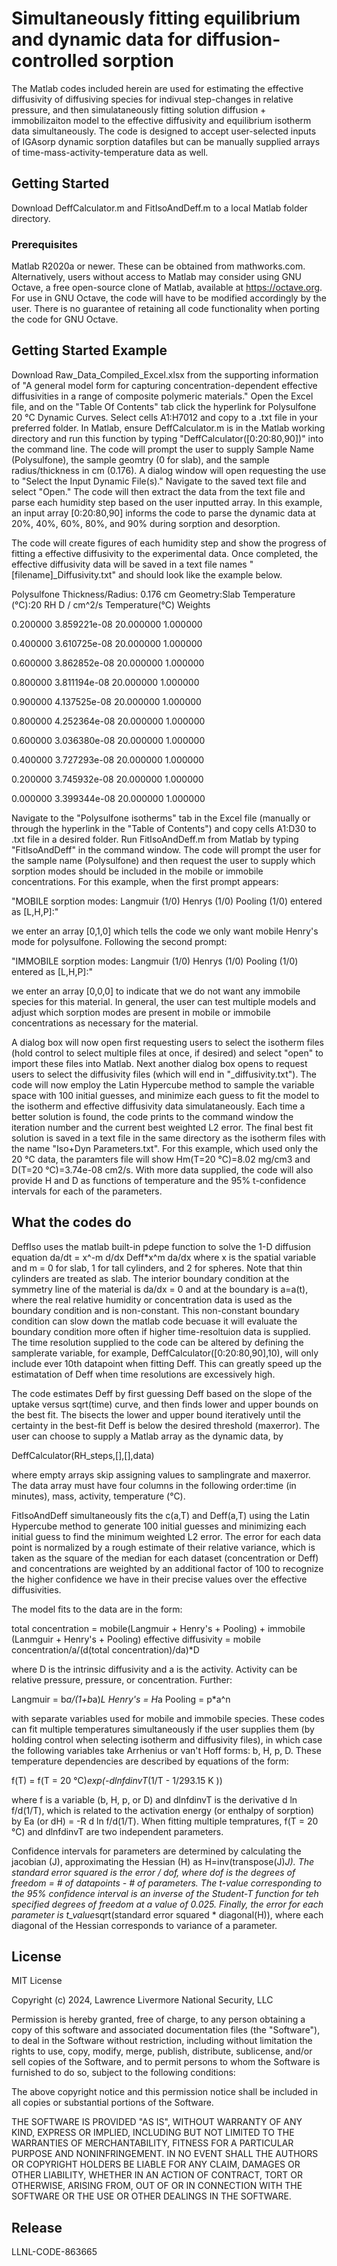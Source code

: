 # Simultaneously fitting equilibrium and dynamic data for diffusion-controlled sorption

The Matlab codes included herein are used for estimating the effective diffusivity of diffusiving species for indivual step-changes in relative pressure, and then simulataneously fitting solution diffusion + immobilizaiton model to the effective diffusivity and equilibrium isotherm data simultaneously. The code is designed to accept user-selected inputs of IGAsorp dynamic sorption datafiles but can be manually supplied arrays of time-mass-activity-temperature data as well.

## Getting Started

Download DeffCalculator.m and FitIsoAndDeff.m to a local Matlab folder directory.

### Prerequisites

Matlab R2020a or newer. These can be obtained from mathworks.com. Alternatively, users without access to Matlab may consider using GNU Octave, a free open-source clone of Matlab, available at https://octave.org. For use in GNU Octave, the code will have to be modified accordingly by the user. There is no guarantee of retaining all code functionality when porting the code for GNU Octave.

## Getting Started Example

Download Raw_Data_Compiled_Excel.xlsx from the supporting information of "A general model form for capturing concentration-dependent effective diffusivities in a range of composite polymeric materials." Open the Excel file, and on the "Table Of Contents" tab click the hyperlink for Polysulfone 20 °C Dynamic Curves. Select cells A1:H7012 and copy to a .txt file in your preferred folder. In Matlab, ensure DeffCalculator.m is in the Matlab working directory and run this function by typing "DeffCalculator([0:20:80,90])" into the command line. The code will prompt the user to supply Sample Name (Polysulfone), the sample geomtry (0 for slab), and the sample radius/thickness in cm (0.176). A dialog window will open requesting the use to "Select the Input Dynamic File(s)." Navigate to the saved text file and select "Open." The code will then extract the data from the text file and parse each humidity step based on the user inputted array. In this example, an input array [0:20:80,90] informs the code to parse the dynamic data at 20%, 40%, 60%, 80%, and 90% during sorption and desorption.

The code will create figures of each humidity step and show the progress of fitting a effective diffusivity to the experimental data. Once completed, the effective diffusivity data will be saved in a text file names "[filename]_Diffusivity.txt" and should look like the example below.

Polysulfone
Thickness/Radius: 0.176 cm
Geometry:Slab
Temperature (°C):20
RH	D / cm^2/s	Temperature(°C)	Weights

0.200000	3.859221e-08	20.000000	1.000000

0.400000	3.610725e-08	20.000000	1.000000

0.600000	3.862852e-08	20.000000	1.000000

0.800000	3.811194e-08	20.000000	1.000000

0.900000	4.137525e-08	20.000000	1.000000

0.800000	4.252364e-08	20.000000	1.000000

0.600000	3.036380e-08	20.000000	1.000000

0.400000	3.727293e-08	20.000000	1.000000

0.200000	3.745932e-08	20.000000	1.000000

0.000000	3.399344e-08	20.000000	1.000000

Navigate to the "Polysulfone isotherms" tab in the Excel file (manually or through the hyperlink in the "Table of Contents") and copy cells A1:D30 to .txt file in a desired folder. Run FitIsoAndDeff.m from Matlab by typing "FitIsoAndDeff" in the command window. The code will prompt the user for the sample name (Polysulfone) and then request the user to supply which sorption modes should be included in the mobile or immobile concentrations. For this example, when the first prompt appears:

"MOBILE sorption modes: Langmuir (1/0) Henrys (1/0) Pooling (1/0) entered as [L,H,P]:"

we enter an array [0,1,0] which tells the code we only want mobile Henry's mode for polysulfone. Following the second prompt:

"IMMOBILE sorption modes: Langmuir (1/0) Henrys (1/0) Pooling (1/0) entered as [L,H,P]:"

we enter an array [0,0,0] to indicate that we do not want any immobile species for this material. In general, the user can test multiple models and adjust which sorption modes are present in mobile or immobile concentrations as necessary for the material.

A dialog box will now open first requesting users to select the isotherm files (hold control to select multiple files at once, if desired) and select "open" to import these files into Matlab. Next another dialog box opens to request users to select the diffusivity files (which will end in "_diffusivity.txt"). The code will now employ the Latin Hypercube method to sample the variable space with 100 initial guesses, and minimize each guess to fit the model to the isotherm and effective diffusivity data simulataneously. Each time a better solution is found, the code prints to the command window the iteration number and the current best weighted L2 error. The final best fit solution is saved in a text file in the same directory as the isotherm files with the name "Iso+Dyn Parameters.txt". For this example, which used only the 20 °C data, the paramters file will show Hm(T=20 °C)=8.02 mg/cm3 and D(T=20 °C)=3.74e-08 cm2/s. With more data supplied, the code will also provide H and D as functions of temperature and the 95% t-confidence intervals for each of the parameters.

## What the codes do

DeffIso uses the matlab built-in pdepe function to solve the 1-D diffusion equation da/dt = x^-m d/dx Deff*x^m da/dx where x is the spatial variable and m = 0 for slab, 1 for tall cylinders, and 2 for spheres. Note that thin cylinders are treated as slab. The interior boundary condition at the symmetry line of the material is da/dx = 0 and at the boundary is a=a(t), where the real relative humidity or concentration data is used as the boundary condition and is non-constant. This non-constant boundary condition can slow down the matlab code becuase it will evaluate the boundary condition more often if higher time-resoltuion data is supplied. The time resolution supplied to the code can be altered by defining the samplerate variable, for example, DeffCalculator([0:20:80,90],10), will only include ever 10th datapoint when fitting Deff. This can greatly speed up the estimatation of Deff when time resolutions are excessively high.

The code estimates Deff by first guessing Deff based on the slope of the uptake versus sqrt(time) curve, and then finds lower and upper bounds on the best fit. The bisects the lower and upper bound iteratively until the certainty in the best-fit Deff is below the desired threshold (maxerror). The user can choose to supply a Matlab array as the dynamic data, by 

DeffCalculator(RH_steps,[],[],data)

where empty arrays skip assigning values to samplingrate and maxerror. The data array must have four columns in the following order:time (in minutes), mass, activity, temperature (°C).

FitIsoAndDeff simultaneously fits the c(a,T) and Deff(a,T) using the Latin Hypercube method to generate 100 initial guesses and minimizing each initial guess to find the minimum weighted L2 error. The error for each data point is normalized by a rough estimate of their relative variance, which is taken as the square of the median for each dataset (concentration or Deff) and concentrations are weighted by an additional factor of 100 to recognize the higher confidence we have in their precise values over the effective diffusivities.

The model fits to the data are in the form:

total concentration = mobile(Langmuir + Henry's + Pooling) + immobile (Lanmguir + Henry's + Pooling)
effective diffusivity = mobile concentration/a/(d(total concentration)/da)*D

where D is the intrinsic diffusivity and a is the activity. Activity can be relative pressure, pressure, or concentration. Further:

Langmuir = b*a/(1+b*a)*L
Henry's = H*a
Pooling = p*a^n

with separate variables used for mobile and immobile species. These codes can fit multiple temperatures simultaneously if the user supplies them (by holding control when selecting isotherm and diffusivity files), in which case the following variables take Arrhenius or van't Hoff forms: b, H, p, D. These temperature dependencies are described by equations of the form:

f(T) = f(T = 20 °C)*exp(-dlnfdinvT*(1/T - 1/293.15 K ))

where f is a variable (b, H, p, or D) and dlnfdinvT is the derivative d ln f/d(1/T), which is related to the activation energy (or enthalpy of sorption) by Ea (or dH) = -R d ln f/d(1/T). When fitting multiple tempratures, f(T = 20 °C) and dlnfdinvT are two independent parameters.

Confidence intervals for parameters are determined by calculating the jacobian (J), approximating the Hessian (H) as H=inv(transpose(J)*J). The standard error squared is the error / dof, where dof is the degrees of freedom = # of datapoints - # of parameters. The t-value corresponding to the 95% confidence interval is an inverse of the Student-T function for teh specified degrees of freedom at a value of 0.025. Finally, the error for each parameter is t_value*sqrt(standard error squared * diagonal(H)), where each diagonal of the Hessian corresponds to variance of a parameter.

## License
MIT License

Copyright (c) 2024, Lawrence Livermore National Security, LLC

Permission is hereby granted, free of charge, to any person obtaining a copy
of this software and associated documentation files (the "Software"), to deal
in the Software without restriction, including without limitation the rights
to use, copy, modify, merge, publish, distribute, sublicense, and/or sell
copies of the Software, and to permit persons to whom the Software is
furnished to do so, subject to the following conditions:

The above copyright notice and this permission notice shall be included in all
copies or substantial portions of the Software.

THE SOFTWARE IS PROVIDED "AS IS", WITHOUT WARRANTY OF ANY KIND, EXPRESS OR
IMPLIED, INCLUDING BUT NOT LIMITED TO THE WARRANTIES OF MERCHANTABILITY,
FITNESS FOR A PARTICULAR PURPOSE AND NONINFRINGEMENT. IN NO EVENT SHALL THE
AUTHORS OR COPYRIGHT HOLDERS BE LIABLE FOR ANY CLAIM, DAMAGES OR OTHER
LIABILITY, WHETHER IN AN ACTION OF CONTRACT, TORT OR OTHERWISE, ARISING FROM,
OUT OF OR IN CONNECTION WITH THE SOFTWARE OR THE USE OR OTHER DEALINGS IN THE
SOFTWARE.

## Release

LLNL-CODE-863665
